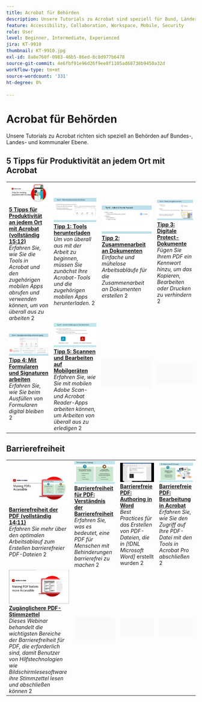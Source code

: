 ```yaml
---
title: Acrobat für Behörden
description: Unsere Tutorials zu Acrobat sind speziell für Bund, Länder und Gemeinden konzipiert.
feature: Accessibility, Collaboration, Workspace, Mobile, Security
role: User
level: Beginner, Intermediate, Experienced
jira: KT-9910
thumbnail: KT-9910.jpg
exl-id: 8a8e760f-0983-46b5-86ed-8c8d977b6478
source-git-commit: 4e6fbf91e96d26f9ee8f1105ad68738b9450a32d
workflow-type: tm+mt
source-wordcount: '331'
ht-degree: 0%

---
```


# Acrobat für Behörden

Unsere Tutorials zu Acrobat richten sich speziell an Behörden auf Bundes-, Landes- und kommunaler Ebene.

## 5 Tipps für Produktivität an jedem Ort mit Acrobat

<table style="table-layout:fixed">
<tr>
  <td>
    <a href="5-tips-for-working-anywhere-with-acrobat-dc-for-government.md">
      <img alt="5 Tipps für Produktivität an jedem Ort mit Acrobat (komplett 15:12)" src="../../assets/5tipscomplete.png" />
    </a>
    <div>
    <a href="5-tips-for-working-anywhere-with-acrobat-dc-for-government.md"><strong>5 Tipps für Produktivität an jedem Ort mit Acrobat (vollständig 15:12)</strong></a>
    </div>
    <em>Erfahren Sie, wie Sie die Tools in Acrobat und den zugehörigen mobilen Apps abrufen und verwenden können, um von überall aus zu arbeiten</em>
    2<br>
  </td>
  <td>
    <a href="get-your-tools.md">
      <img alt="Tipp 1: Tools herunterladen" src="../../assets/Tip1.png" />
    </a>
    <div>
    <a href="get-your-tools.md"><strong>Tipp 1: Tools herunterladen</strong></a>
    </div>
    <em>Um von überall aus mit der Arbeit zu beginnen, müssen Sie zunächst Ihre Acrobat-Tools und die zugehörigen mobilen Apps herunterladen.</em>
    2<br>
  </td>  
  <td>
    <a href="collaborate-on-documents.md">
      <img alt="Tipp 2: Zusammenarbeit an Dokumenten" src="../../assets/Tip2.png" />
    </a>
    <div>
    <a href="collaborate-on-documents.md"><strong>Tipp 2: Zusammenarbeit an Dokumenten</strong></a>
    </div>
    <em>Einfache und mühelose Arbeitsabläufe für die Zusammenarbeit an Dokumenten erstellen</em>
    2<br>
  </td>
  <td>
    <a href="protect-digital-documents.md">
      <img alt="Tipp: Digitale Dokumente aus Protect" src="../../assets/Tip3.png" />
    </a>
    <div>
    <a href="protect-digital-documents.md"><strong>Tipp 3: Digitale Protect-Dokumente</strong></a>
    </div>
    <em>Fügen Sie Ihrem PDF ein Kennwort hinzu, um das Kopieren, Bearbeiten oder Drucken zu verhindern</em>
    2<br>
  </td>
</tr>
  <td>
    <a href="work-with-forms-and-signatures.md">
      <img alt="Tipp 4: Mit Formularen und Unterschriften arbeiten" src="../../assets/Tip4.png" />
    </a>
    <div>
    <a href="work-with-forms-and-signatures.md"><strong>Tipp 4: Mit Formularen und Signaturen arbeiten</strong></a>
    </div>
    <em>Erfahren Sie, wie Sie beim Ausfüllen von Formularen digital bleiben</em>
    2<br>
  </td>
  <td>
    <a href="scan-and-edit-on-mobile.md">
      <img alt="Tipp 5: Dokumente auf dem Smartphone oder Tablet scannen und bearbeiten" src="../../assets/Tip5.png" />
    </a>
    <div>
    <a href="scan-and-edit-on-mobile.md"><strong>Tipp 5: Scannen und Bearbeiten auf Mobilgeräten</strong></a>
    </div>
    <em>Erfahren Sie, wie Sie mit mobilen Adobe Scan- und Acrobat Reader-Apps arbeiten können, um Arbeiten von überall aus zu erledigen</em>
    2<br>
  </td>
  <td>
   <img alt="Spacer" src="../../assets/Grayspacer.png" />
    <div>
    <br>
  </td>
  <td>
   <img alt="Spacer" src="../../assets/Grayspacer.png" />
    <div>
    <br>
  </td>
</tr>
</table>

## Barrierefreiheit

<table>
<tr>
  <td>
    <a href="making-pdfs-accessible.md">
      <img alt="Barrierefreiheit von PDF (komplett 14:11)" src="../../assets/Accessiblecomplete.png" />
    </a>
    <div>
    <a href="making-pdfs-accessible.md"><strong>Barrierefreiheit der PDF (vollständig 14:11)</strong></a>
    </div>
    <em>Erfahren Sie mehr über den optimalen Arbeitsablauf zum Erstellen barrierefreier PDF-Dateien</em>
    2<br>
  </td>
  <td>
    <a href="understanding-accessibility.md">
      <img alt="Barrierefreie PDF: Barrierefreiheit" src="../../assets/Accessibiityunderstanding.png" />
    </a>
    <div>
    <a href="understanding-accessibility.md"><strong>Barrierefreiheit für PDF: Verständnis der Barrierefreiheit</strong></a>
    </div>
    <em>Erfahren Sie, was es bedeutet, eine PDF für Menschen mit Behinderungen barrierefrei zu machen</em>
    2<br>
  </td>  
  <td>
    <a href="collaborate-on-documents.md">
      <img alt="Barrierefreie PDF: Authoring in Word" src="../../assets/Accessibilityword.png" />
    </a>
    <div>
    <a href="collaborate-on-documents.md"><strong>Barrierefreie PDF: Authoring in Word</strong></a>
    </div>
    <em>Best Practices für das Erstellen von PDF-Dateien, die in [!DNL Microsoft Word]</em> erstellt wurden
    2<br>
  </td>
   <td>
    <a href="finishing-in-acrobat.md">
      <img alt="Barrierefreie PDF: Fertigstellung in Acrobat" src="../../assets/Accessibilityacrobat.png" />
    </a>
    <div>
    <a href="finishing-in-acrobat.md"><strong>Barrierefreie PDF: Bearbeitung in Acrobat</strong></a>
    </div>
    <em>Erfahren Sie, wie Sie den Zugriff auf Ihre PDF-Datei mit den Tools in Acrobat Pro abschließen</em>
    2<br>
  </td>
</tr>
<tr>
  <td>
    <a href="making-pdf-ballots-accessible.md">
      <img alt="Zugänglichere PDF-Abstimmungen" src="../../assets/Accessibleballots.png" />
    </a>
    <div>
    <a href="making-pdf-ballots-accessible.md"><strong>Zugänglichere PDF-Stimmzettel</strong></a>
    </div>
    <em>Dieses Webinar behandelt die wichtigsten Bereiche der Barrierefreiheit für PDF, die erforderlich sind, damit Benutzer von Hilfstechnologien wie Bildschirmlesesoftware ihre Stimmzettel lesen und abschließen können</em>
    2<br>
  </td>  
  <td>
   <img alt="Spacer" src="../../assets/Grayspacer.png" />
    <div>
    <br>
  </td>
  <td>
   <img alt="Spacer" src="../../assets/Grayspacer.png" />
    <div>
    <br>
  </td>
  <td>
   <img alt="Spacer" src="../../assets/Grayspacer.png" />
    <div>
    <br>
  </td>
</tr>
</table>

